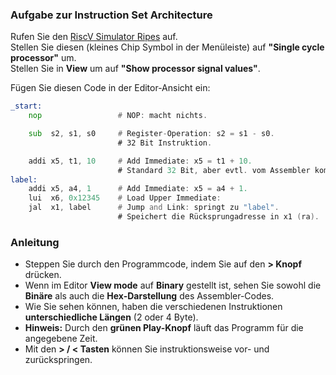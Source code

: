 ### Aufgabe zur Instruction Set Architecture

Rufen Sie den [RiscV Simulator Ripes](https://ripes.me/) auf.  
Stellen Sie diesen (kleines Chip Symbol in der Menüleiste) auf **"Single cycle processor"** um.  
Stellen Sie in **View** um auf **"Show processor signal values"**.

Fügen Sie diesen Code in der Editor-Ansicht ein:

```asm
_start:
    nop                 # NOP: macht nichts.

    sub  s2, s1, s0     # Register-Operation: s2 = s1 - s0.
                        # 32 Bit Instruktion.

    addi x5, t1, 10     # Add Immediate: x5 = t1 + 10.
                        # Standard 32 Bit, aber evtl. vom Assembler komprimiert.
label:
    addi x5, a4, 1      # Add Immediate: x5 = a4 + 1.
    lui  x6, 0x12345    # Load Upper Immediate:
    jal  x1, label      # Jump and Link: springt zu "label".
                        # Speichert die Rücksprungadresse in x1 (ra).
```
### Anleitung

- Steppen Sie durch den Programmcode, indem Sie auf den **> Knopf** drücken.  
- Wenn im Editor **View mode** auf **Binary** gestellt ist, sehen Sie sowohl die **Binäre** als auch die **Hex-Darstellung** des Assembler-Codes.  
- Wie Sie sehen können, haben die verschiedenen Instruktionen **unterschiedliche Längen** (2 oder 4 Byte).  
- **Hinweis:** Durch den **grünen Play-Knopf** läuft das Programm für die angegebene Zeit.  
- Mit den **> / < Tasten** können Sie instruktionsweise vor- und zurückspringen.  